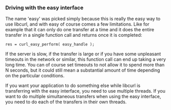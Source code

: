 ### Driving with the easy interface

The name 'easy' was picked simply because this is really the easy way to use
libcurl, and with easy of course comes a few limitations. Like for example
that it can only do one transfer at a time and it does the entire transfer in
a single function call and returns once it is completed:

    res = curl_easy_perform( easy_handle );

If the server is slow, if the transfer is large or if you have some unpleasant
timeouts in the network or similar, this function call can end up taking a
very long time. You can of course set timeouts to not allow it to spend more
than N seconds, but it could still mean a substantial amount of time depending
on the particular conditions.

If you want your application to do something else while libcurl is transferring
with the easy interface, you need to use multiple threads. If you want to do
multiple simultaneous transfers when using the easy interface, you need to do
each of the transfers in their own threads.

